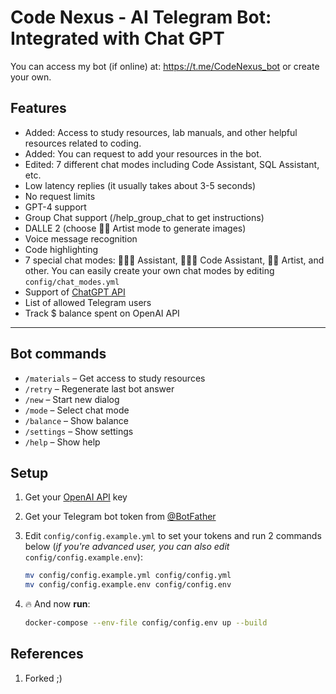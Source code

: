# Code Nexus - AI Telegram Bot: **Integrated with Chat GPT**
You can access my bot (if online) at: https://t.me/CodeNexus_bot or create your own.
## Features
- Added: Access to study resources, lab manuals, and other helpful resources related to coding.
- Added: You can request to add your resources in the bot.
- Edited: 7 different chat modes including Code Assistant, SQL Assistant, etc.
- Low latency replies (it usually takes about 3-5 seconds)
- No request limits
- GPT-4 support
- Group Chat support (/help_group_chat to get instructions)
- DALLE 2 (choose 👩‍🎨 Artist mode to generate images)
- Voice message recognition
- Code highlighting
- 7 special chat modes: 👩🏼‍🎓 Assistant, 👩🏼‍💻 Code Assistant, 👩‍🎨 Artist, and other. You can easily create your own chat modes by editing `config/chat_modes.yml`
- Support of [ChatGPT API](https://platform.openai.com/docs/guides/chat/introduction)
- List of allowed Telegram users
- Track $ balance spent on OpenAI API

---

## Bot commands
- `/materials` – Get access to study resources
- `/retry` – Regenerate last bot answer
- `/new` – Start new dialog
- `/mode` – Select chat mode
- `/balance` – Show balance
- `/settings` – Show settings
- `/help` – Show help

## Setup
1. Get your [OpenAI API](https://openai.com/api/) key

2. Get your Telegram bot token from [@BotFather](https://t.me/BotFather)

3. Edit `config/config.example.yml` to set your tokens and run 2 commands below (*if you're advanced user, you can also edit* `config/config.example.env`):
    ```bash
    mv config/config.example.yml config/config.yml
    mv config/config.example.env config/config.env
    ```

4. 🔥 And now **run**:
    ```bash
    docker-compose --env-file config/config.env up --build
    ```
    
## References
1. Forked ;)
